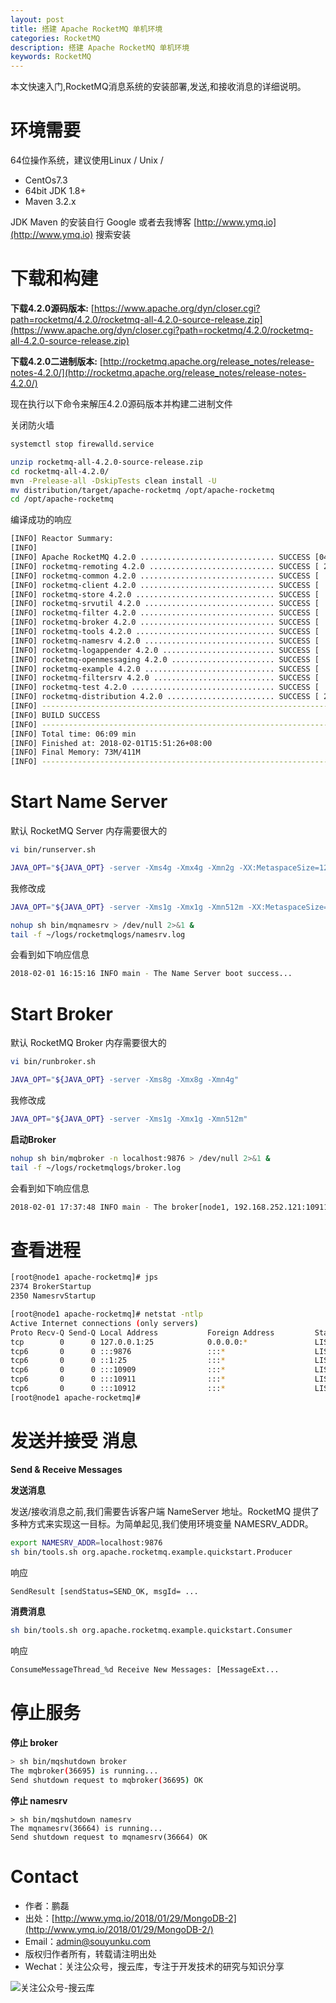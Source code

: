 ```yaml
---
layout: post
title: 搭建 Apache RocketMQ 单机环境
categories: RocketMQ
description: 搭建 Apache RocketMQ 单机环境
keywords: RocketMQ
---
```


本文快速入门,RocketMQ消息系统的安装部署,发送,和接收消息的详细说明。

# 环境需要

64位操作系统，建议使用Linux / Unix / 

- CentOs7.3
- 64bit JDK 1.8+
- Maven 3.2.x

JDK Maven 的安装自行 Google 或者去我博客 [http://www.ymq.io](http://www.ymq.io) 搜索安装

# 下载和构建

**下载4.2.0源码版本:** [https://www.apache.org/dyn/closer.cgi?path=rocketmq/4.2.0/rocketmq-all-4.2.0-source-release.zip](https://www.apache.org/dyn/closer.cgi?path=rocketmq/4.2.0/rocketmq-all-4.2.0-source-release.zip)

**下载4.2.0二进制版本:** [http://rocketmq.apache.org/release_notes/release-notes-4.2.0/](http://rocketmq.apache.org/release_notes/release-notes-4.2.0/)

现在执行以下命令来解压4.2.0源码版本并构建二进制文件

关闭防火墙

```sh
systemctl stop firewalld.service 
```

```sh
unzip rocketmq-all-4.2.0-source-release.zip
cd rocketmq-all-4.2.0/
mvn -Prelease-all -DskipTests clean install -U
mv distribution/target/apache-rocketmq /opt/apache-rocketmq
cd /opt/apache-rocketmq
```

编译成功的响应

```sh
[INFO] Reactor Summary:
[INFO] 
[INFO] Apache RocketMQ 4.2.0 .............................. SUCCESS [04:21 min]
[INFO] rocketmq-remoting 4.2.0 ............................ SUCCESS [ 25.561 s]
[INFO] rocketmq-common 4.2.0 .............................. SUCCESS [  4.533 s]
[INFO] rocketmq-client 4.2.0 .............................. SUCCESS [  5.804 s]
[INFO] rocketmq-store 4.2.0 ............................... SUCCESS [  5.239 s]
[INFO] rocketmq-srvutil 4.2.0 ............................. SUCCESS [  2.177 s]
[INFO] rocketmq-filter 4.2.0 .............................. SUCCESS [  1.262 s]
[INFO] rocketmq-broker 4.2.0 .............................. SUCCESS [  3.129 s]
[INFO] rocketmq-tools 4.2.0 ............................... SUCCESS [  1.995 s]
[INFO] rocketmq-namesrv 4.2.0 ............................. SUCCESS [  1.322 s]
[INFO] rocketmq-logappender 4.2.0 ......................... SUCCESS [  1.549 s]
[INFO] rocketmq-openmessaging 4.2.0 ....................... SUCCESS [  1.560 s]
[INFO] rocketmq-example 4.2.0 ............................. SUCCESS [  1.242 s]
[INFO] rocketmq-filtersrv 4.2.0 ........................... SUCCESS [  0.680 s]
[INFO] rocketmq-test 4.2.0 ................................ SUCCESS [  3.047 s]
[INFO] rocketmq-distribution 4.2.0 ........................ SUCCESS [ 27.005 s]
[INFO] ------------------------------------------------------------------------
[INFO] BUILD SUCCESS
[INFO] ------------------------------------------------------------------------
[INFO] Total time: 06:09 min
[INFO] Finished at: 2018-02-01T15:51:26+08:00
[INFO] Final Memory: 73M/411M
[INFO] ------------------------------------------------------------------------
```

# Start Name Server

默认 RocketMQ Server 内存需要很大的

```sh
vi bin/runserver.sh
```

```sh
JAVA_OPT="${JAVA_OPT} -server -Xms4g -Xmx4g -Xmn2g -XX:MetaspaceSize=128m -XX:MaxMetaspaceSize=320m"
```

我修改成

```sh
JAVA_OPT="${JAVA_OPT} -server -Xms1g -Xmx1g -Xmn512m -XX:MetaspaceSize=128m -XX:MaxMetaspaceSize=320m"
```

```sh
nohup sh bin/mqnamesrv > /dev/null 2>&1 &
tail -f ~/logs/rocketmqlogs/namesrv.log
```

会看到如下响应信息

```sh
2018-02-01 16:15:16 INFO main - The Name Server boot success... 
```

# Start Broker

默认 RocketMQ Broker 内存需要很大的

```sh
vi bin/runbroker.sh
```

```sh
JAVA_OPT="${JAVA_OPT} -server -Xms8g -Xmx8g -Xmn4g"
```

我修改成

```sh
JAVA_OPT="${JAVA_OPT} -server -Xms1g -Xmx1g -Xmn512m"
```

**启动Broker**

```sh
nohup sh bin/mqbroker -n localhost:9876 > /dev/null 2>&1 &
tail -f ~/logs/rocketmqlogs/broker.log
```

会看到如下响应信息

```sh
2018-02-01 17:37:48 INFO main - The broker[node1, 192.168.252.121:10911] boot success...
```

# 查看进程

```sh
[root@node1 apache-rocketmq]# jps
2374 BrokerStartup
2350 NamesrvStartup
```

```sh
[root@node1 apache-rocketmq]# netstat -ntlp
Active Internet connections (only servers)
Proto Recv-Q Send-Q Local Address           Foreign Address         State       PID/Program name          
tcp        0      0 127.0.0.1:25            0.0.0.0:*               LISTEN      1508/master         
tcp6       0      0 :::9876                 :::*                    LISTEN      2350/java                    
tcp6       0      0 ::1:25                  :::*                    LISTEN      1508/master         
tcp6       0      0 :::10909                :::*                    LISTEN      2374/java           
tcp6       0      0 :::10911                :::*                    LISTEN      2374/java           
tcp6       0      0 :::10912                :::*                    LISTEN      2374/java           
[root@node1 apache-rocketmq]#
```

# 发送并接受 消息

**Send & Receive Messages**

**发送消息**

发送/接收消息之前,我们需要告诉客户端 NameServer 地址。RocketMQ 提供了多种方式来实现这一目标。为简单起见,我们使用环境变量 NAMESRV_ADDR。

```sh
export NAMESRV_ADDR=localhost:9876
sh bin/tools.sh org.apache.rocketmq.example.quickstart.Producer
```

响应

```sh
SendResult [sendStatus=SEND_OK, msgId= ...
```

**消费消息**

```sh
sh bin/tools.sh org.apache.rocketmq.example.quickstart.Consumer
```

响应

```sh
ConsumeMessageThread_%d Receive New Messages: [MessageExt...
```

# 停止服务

**停止 broker**

```sh
> sh bin/mqshutdown broker
The mqbroker(36695) is running...
Send shutdown request to mqbroker(36695) OK
```

**停止 namesrv**

```
> sh bin/mqshutdown namesrv
The mqnamesrv(36664) is running...
Send shutdown request to mqnamesrv(36664) OK
```


# Contact

 - 作者：鹏磊  
 - 出处：[http://www.ymq.io/2018/01/29/MongoDB-2](http://www.ymq.io/2018/01/29/MongoDB-2/)  
 - Email：[admin@souyunku.com](admin@souyunku.com)  
 - 版权归作者所有，转载请注明出处
 - Wechat：关注公众号，搜云库，专注于开发技术的研究与知识分享
 
![关注公众号-搜云库](http://www.ymq.io/images/souyunku.png "搜云库")

